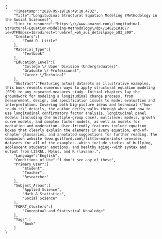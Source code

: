 
    {
        "Timestamp":"2020-05-19T16:49:10.473Z",
        "Title":"Longitudinal Structural Equation Modeling (Methodology in the Social Sciences)",
        "link_to_resource":"https:\/\/www.amazon.com\/Longitudinal-Structural-Equation-Modeling-Methodology\/dp\/1462510167?ie=UTF8&psc=1&redirect=true&ref_=oh_aui_detailpage_o03_s00",
        "Creators":[
            "Todd D. Little"
        ],
        "Material_Type":[
            "Textbook"
        ],
        "Education_Level":[
            "College \/ Upper Division (Undergraduates)",
            "Graduate \/ Professional",
            "Career \/Technical"
        ],
        "Abstract":"Featuring actual datasets as illustrative examples, this book reveals numerous ways to apply structural equation modeling (SEM) to any repeated-measures study. Initial chapters lay the groundwork for modeling a longitudinal change process, from measurement, design, and specification issues to model evaluation and interpretation. Covering both big-picture ideas and technical \"how-to-do-it\" details, the author deftly walks through when and how to use longitudinal confirmatory factor analysis, longitudinal panel models (including the multiple-group case), multilevel models, growth curve models, and complex factor models, as well as models for mediation and moderation. User-friendly features include equation boxes that clearly explain the elements in every equation, end-of-chapter glossaries, and annotated suggestions for further reading. The companion website (www.guilford.com\/little-materials) provides datasets for all of the examples--which include studies of bullying, adolescent students' emotions, and healthy aging--with syntax and output from LISREL, Mplus, and R (lavaan).",
        "Language":"English",
        "Conditions_of_Use":"I don't see any of these",
        "Primary_User":[
            "Student",
            "Teacher",
            "Researcher"
        ],
        "Subject_Areas":[
            "Applied Science",
            "Math & Statistics",
            "Social Science"
        ],
        "FORRT_Clusters":[
            "Conceptual and Statistical Knowledge"
        ],
        "Tags":[
            "Book"
        ]
    }
